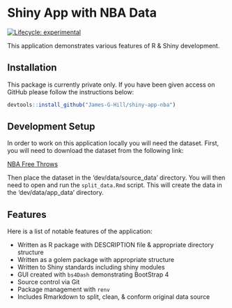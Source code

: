
<!-- README.md is generated from README.Rmd. Please edit that file -->

# Shiny App with NBA Data

<!-- badges: start -->

[![Lifecycle:
experimental](https://img.shields.io/badge/lifecycle-experimental-orange.svg)](https://lifecycle.r-lib.org/articles/stages.html#experimental)
<!-- badges: end -->

This application demonstrates various features of R & Shiny development.

## Installation

This package is currently private only. If you have been given access on
GitHub please follow the instructions below:

``` r
devtools::install_github("James-G-Hill/shiny-app-nba")
```

## Development Setup

In order to work on this application locally you will need the dataset.
First, you will need to download the dataset from the following link:

[NBA Free
Throws](https://www.kaggle.com/astrospv/free-throw-champs-via-hierarchica-partial-pooling/data)

Then place the dataset in the ‘dev/data/source_data’ directory. You will
then need to open and run the `split_data.Rmd` script. This will create
the data in the ‘dev/data/app_data’ directory.

## Features

Here is a list of notable features of the application:

-   Written as R package with DESCRIPTION file & appropriate directory
    structure
-   Written as a golem package with appropriate structure
-   Written to Shiny standards including shiny modules
-   GUI created with `bs4Dash` demonstrating BootStrap 4
-   Source control via Git
-   Package management with `renv`
-   Includes Rmarkdown to split, clean, & conform original data source
